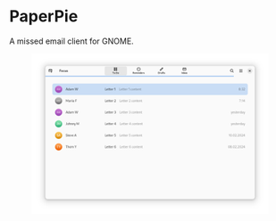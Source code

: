 # PaperPie

A missed email client for GNOME.

<div align="center">
     <figure>
        <img src="./docs/paperpie.png" alt="PaperPie" />
    </figure>
</div>
